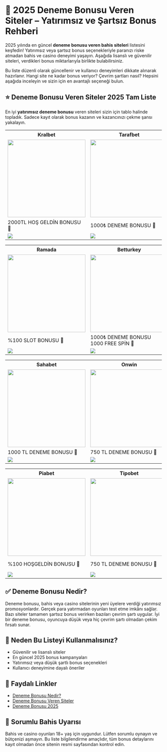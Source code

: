 <h1>🎰 2025 Deneme Bonusu Veren Siteler – Yatırımsız ve Şartsız Bonus Rehberi</h1>

<p>
2025 yılında en güncel <strong>deneme bonusu veren bahis siteleri</strong> listesini keşfedin! Yatırımsız veya şartsız bonus seçenekleriyle paranızı riske atmadan bahis ve casino deneyimi yaşayın. Aşağıda lisanslı ve güvenilir siteleri, verdikleri bonus miktarlarıyla birlikte bulabilirsiniz.
</p>

<p>
Bu liste düzenli olarak güncellenir ve kullanıcı deneyimleri dikkate alınarak hazırlanır. Hangi site ne kadar bonus veriyor? Çevrim şartları nasıl? Hepsini aşağıda inceleyin ve sizin için en avantajlı seçeneği bulun.
</p>

<h2>⭐ Deneme Bonusu Veren Siteler 2025 Tam Liste</h2>

<p>
En iyi <strong>yatırımsız deneme bonusu</strong> veren siteleri sizin için tablo halinde topladık. Sadece kayıt olarak bonus kazanın ve kazancınızı çekme şansı yakalayın.
</p>

<!-- 1. SATIR -->
<table>
  <tr>
    <th>Kralbet</th>
    <th>Tarafbet</th>
    <th>Bankobet</th>
  </tr>
  <tr>
    <td><a href="https://cutt.ly/KrQnVYMx" target="_blank"><img src="https://resmim.net/cdn/2025/06/14/T1NfO3.jpg" width="250" /></a></td>
    <td><a href="https://cutt.ly/7rWja0JT" target="_blank"><img src="https://resmim.net/cdn/2025/06/17/TiXCEi.jpg" width="250" /></a></td>
    <td><a href="https://cutt.ly/PrEYyj8X" target="_blank"><img src="https://resmim.net/cdn/2025/06/23/TOpE4q.jpg" width="250" /></a></td>
  </tr>
  <tr>
    <td>2000TL HOŞ GELDİN BONUSU 🎁</td>
    <td>1000₺ DENEME BONUSU 🎁</td>
    <td>%100 SLOT ve CASİNO BONUSU 🎁</td>
  </tr>
  <tr>
    <td><a href="https://cutt.ly/KrQnVYMx" target="_blank"><img src="https://img.shields.io/badge/Bonusu_Al-Hemen_Tıkla-FFD700?style=for-the-badge&logoColor=black" /></a></td>
    <td><a href="https://cutt.ly/7rWja0JT" target="_blank"><img src="https://img.shields.io/badge/Bonusu_Al-Hemen_Tıkla-800000?style=for-the-badge&logoColor=white" /></a></td>
    <td><a href="https://cutt.ly/PrEYyj8X" target="_blank"><img src="https://img.shields.io/badge/Bonusu_Al-Hemen_Tıkla-ff69b4?style=for-the-badge&logoColor=black" /></a></td>
  </tr>
</table>

<!-- 2. SATIR -->
<table>
  <tr>
    <th>Ramada</th>
    <th>Betturkey</th>
    <th>Xslot</th>
  </tr>
  <tr>
    <td><a href="https://cutt.ly/ndseormd" target="_blank"><img src="https://resmim.net/cdn/2025/06/23/TOUHrc.jpg" width="250" /></a></td>
    <td><a href="https://cutt.ly/NrEughv5" target="_blank"><img src="https://resmim.net/cdn/2025/06/21/TxCEoF.jpg" width="250" /></a></td>
    <td><a href="https://cutt.ly/crEuEsEx" target="_blank"><img src="https://resmim.net/cdn/2025/06/21/TxCkZC.jpg" width="250" /></a></td>
  </tr>
  <tr>
    <td>%100 SLOT BONUSU 🎁</td>
    <td>1000₺ DENEME BONUSU <br> 1000 FREE SPİN 🎁</td>
    <td>1000₺ DENEME BONUSU <br> 1000 FREE SPİN 🎁</td>
  </tr>
  <tr>
    <td><a href="https://cutt.ly/ndseormd" target="_blank"><img src="https://img.shields.io/badge/Bonusu_Al-Hemen_Tıkla-ffffff?style=for-the-badge&logoColor=black" /></a></td>
    <td><a href="https://cutt.ly/NrEughv5" target="_blank"><img src="https://img.shields.io/badge/Bonusu_Al-Hemen_Tıkla-FF6600?style=for-the-badge&logoColor=white" /></a></td>
    <td><a href="https://cutt.ly/crEuEsEx" target="_blank"><img src="https://img.shields.io/badge/Bonusu_Al-Hemen_Tıkla-1E90FF?style=for-the-badge&logoColor=white" /></a></td>
  </tr>
</table>

<!-- 3. SATIR -->
<table>
  <tr>
    <th>Sahabet</th>
    <th>Onwin</th>
    <th>Pusulabet</th>
  </tr>
  <tr>
    <td><a href="https://cutt.ly/nrvXgVNa" target="_blank"><img src="https://resmim.net/cdn/2025/06/01/Td5It3.jpg" width="250" /></a></td>
    <td><a href="https://cutt.ly/orbqkTFX" target="_blank"><img src="https://resmim.net/cdn/2025/06/01/Td5BpZ.jpg" width="250" /></a></td>
    <td><a href="https://cutt.ly/yrQsgejE" target="_blank"><img src="https://resmim.net/cdn/2025/06/12/TrcooW.jpg" width="250" /></a></td>
  </tr>
  <tr>
    <td>1000 TL DENEME BONUSU 🎁</td>
    <td>750 TL DENEME BONUSU 🎁</td>
    <td>500 FREEBET & 500 FREESPIN 🎁</td>
  </tr>
  <tr>
    <td><a href="https://cutt.ly/nrvXgVNa" target="_blank"><img src="https://img.shields.io/badge/Bonusu_Al-Hemen_Tıkla-006400?style=for-the-badge&logoColor=white" /></a></td>
    <td><a href="https://cutt.ly/orbqkTFX" target="_blank"><img src="https://img.shields.io/badge/Bonusu_Al-Hemen_Tıkla-800080?style=for-the-badge&logoColor=white" /></a></td>
    <td><a href="https://cutt.ly/yrQsgejE" target="_blank"><img src="https://img.shields.io/badge/Bonusu_Al-Hemen_Tıkla-FFC107?style=for-the-badge&logoColor=white" /></a></td>
  </tr>
</table>

<!-- 4. SATIR -->
<table>
  <tr>
    <th>Piabet</th>
    <th>Tipobet</th>
    <th>Bizbet</th>
  </tr>
  <tr>
    <td><a href="https://piatrack1.com/ajhlajjz" target="_blank"><img src="https://resmim.net/cdn/2025/06/22/TOZgTG.jpg" width="250" /></a></td>
    <td><a href="https://cutt.ly/xrvbv2wY" target="_blank"><img src="https://resmim.net/cdn/2025/06/01/Td5w0c.jpg" width="250" /></a></td>
    <td><a href="https://refpa7480988.top/L?tag=d_4420769m_62079c_&site=4420769&ad=62079" target="_blank"><img src="https://resmim.net/cdn/2025/06/08/Tbkxd1.jpg" width="250" /></a></td>
  </tr>
  <tr>
    <td>%100 HOŞGELDİN BONUSU 🎁</td>
    <td>750 TL DENEME BONUSU 🎁</td>
    <td>%100 HOŞGELDİN BONUSU <br> 3000 TL 🎁</td>
  </tr>
  <tr>
    <td><a href="https://piatrack1.com/ajhlajjz" target="_blank"><img src="https://img.shields.io/badge/Bonusu_Al-Hemen_Tıkla-32CD32?style=for-the-badge&logoColor=white" /></a></td>
    <td><a href="https://cutt.ly/xrvbv2wY" target="_blank"><img src="https://img.shields.io/badge/Bonusu_Al-Hemen_Tıkla-00CED1?style=for-the-badge&logoColor=black" /></a></td>
    <td><a href="https://refpa7480988.top/L?tag=d_4420769m_62079c_&site=4420769&ad=62079" target="_blank"><img src="https://img.shields.io/badge/Bonusu_Al-Hemen_Tıkla-FF6600?style=for-the-badge&logoColor=white" /></a></td>
  </tr>
</table>

<h2>✅ Deneme Bonusu Nedir?</h2>
<p>
Deneme bonusu, bahis veya casino sitelerinin yeni üyelere verdiği yatırımsız promosyonlardır. Gerçek para yatırmadan oyunları test etme imkânı sağlar. Bazı siteler tamamen şartsız bonus verirken bazıları çevrim şartı uygular. İyi bir deneme bonusu, oyuncuya düşük veya hiç çevrim şartı olmadan çekim fırsatı sunar.
</p>

<h2>📌 Neden Bu Listeyi Kullanmalısınız?</h2>
<ul>
  <li>Güvenilir ve lisanslı siteler</li>
  <li>En güncel 2025 bonus kampanyaları</li>
  <li>Yatırımsız veya düşük şartlı bonus seçenekleri</li>
  <li>Kullanıcı deneyimine dayalı öneriler</li>
</ul>

<h2>🔗 Faydalı Linkler</h2>
<ul>
  <li><a href="#">Deneme Bonusu Nedir?</a></li>
  <li><a href="#">Deneme Bonusu Veren Siteler</a></li>
  <li><a href="#">Deneme Bonusu 2025</a></li>
</ul>

<h2>📣 Sorumlu Bahis Uyarısı</h2>
<p>
Bahis ve casino oyunları 18+ yaş için uygundur. Lütfen sorumlu oynayın ve bütçenizi aşmayın. Bu liste bilgilendirme amaçlıdır, tüm bonus detaylarını kayıt olmadan önce sitenin resmi sayfasından kontrol edin.
</p>
